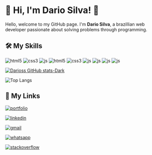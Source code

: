 
# 🚀 Hi, I'm Dario Silva! 👋

Hello, welcome to my GitHub page. I'm **Dario Silva**, a brazillian web developer  passionate about solving problems through programming.

## 🛠 My Skills
<div>
  <img aliagn="center" alt="html5" src="https://img.shields.io/badge/HTML-239120?style=for-the-badge&logo=html5&logoColor=white">
  <img aliagn="center" alt="css3" src="https://img.shields.io/badge/CSS3-1572B6?style=for-the-badge&logo=css3&logoColor=white">
  <img aliagn="center" alt="js" src="https://img.shields.io/badge/JavaScript-F7DF1E?style=for-the-badge&logo=javascript&logoColor=black">
  <img aliagn="center" alt="html5" src="https://img.shields.io/badge/PHP-878DB8?style=for-the-badge&logo=php&logoColor=white">
  <img aliagn="center" alt="css3" src="https://img.shields.io/badge/PYTHON-1572B6?style=for-the-badge&logo=python&logoColor=white">
  <img aliagn="center" alt="js" src="https://img.shields.io/badge/RUBY-ab1105?style=for-the-badge&logo=ruby&logoColor=white">
  <img aliagn="center" alt="js" src="https://img.shields.io/badge/JAVA-f7df1e?style=for-the-badge&logo=openjdk&logoColor=white">
  <img aliagn="center" alt="js" src="https://img.shields.io/badge/DELPHI-ab1105?style=for-the-badge&logo=delphi&logoColor=white">
  <img aliagn="center" alt="js" src="https://img.shields.io/badge/MYSQL-00718b?style=for-the-badge&logo=mysql&logoColor=white">
</div>


[![Darioss GitHub stats-Dark](https://github-readme-stats.vercel.app/api?username=darioss&show_icons=true&theme=dark#gh-dark-mode-only)](https://github.com/darioss/github-readme-stats#gh-dark-mode-only)

![Top Langs](https://github-readme-stats.vercel.app/api/top-langs/?username=darioss&langs_count=8)

## 🔗 My Links
[![portfolio](https://img.shields.io/badge/my_portfolio-000?style=for-the-badge&logo=ko-fi&logoColor=white)](http://dariosilva.net/)

[![linkedin](https://img.shields.io/badge/linkedin-0A66C2?style=for-the-badge&logo=linkedin&logoColor=white)](https://www.linkedin.com/in/darioss/)

[![gmail](https://img.shields.io/badge/email-red?style=for-the-badge&logo=gmail&logoColor=white)](mailto:contato@dariosilva.net)

[![whatsapp](https://img.shields.io/badge/whatsapp-45C153?style=for-the-badge&logo=whatsapp&logoColor=white)](https://wa.me//5548991413556?text=Contact%20from%20portfolio%20page)

[![stackoverflow](https://img.shields.io/badge/stackoverflow-f48024?style=for-the-badge&logo=stackoverflow&logoColor=white)](https://stackoverflow.com/users/1542130/darioss)
